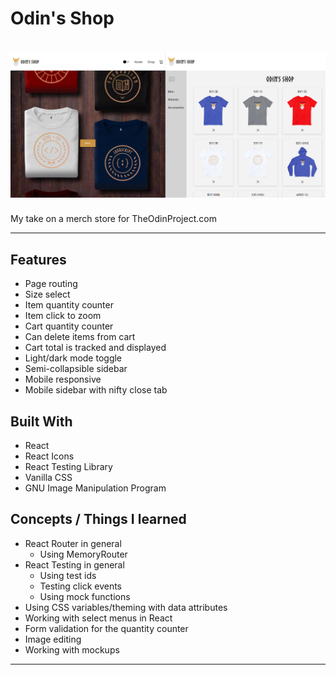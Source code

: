 # Odin's Shop
![Alt text](./shop1.png "Title")
============

My take on a merch store for TheOdinProject.com

---

## Features
- Page routing
- Size select
- Item quantity counter
- Item click to zoom
- Cart quantity counter
- Can delete items from cart
- Cart total is tracked and displayed
- Light/dark mode toggle
- Semi-collapsible sidebar
- Mobile responsive
- Mobile sidebar with nifty close tab
## Built With
- React
- React Icons
- React Testing Library
- Vanilla CSS
- GNU Image Manipulation Program
## Concepts / Things I learned
- React Router in general
  - Using MemoryRouter
- React Testing in general
  - Using test ids
  - Testing click events
  - Using mock functions
- Using CSS variables/theming with data attributes
- Working with select menus in React
- Form validation for the quantity counter
- Image editing
- Working with mockups
---